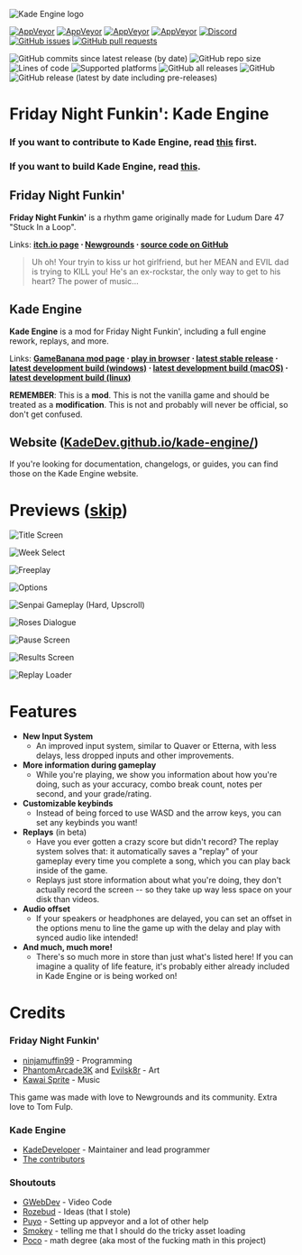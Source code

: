 
![Kade Engine logo](assets/preload/images/VsCuzLogo.png)

[![AppVeyor](https://img.shields.io/appveyor/build/KadeDev/Kade-Engine-Windows?label=windows%20build)](https://ci.appveyor.com/project/KadeDev/kade-engine-windows/branch/master/artifacts) [![AppVeyor](https://img.shields.io/appveyor/build/KadeDev/Kade-Engine-Macos?label=macOS%20build)](https://ci.appveyor.com/project/KadeDev/kade-engine-macos/branch/master/artifacts)  [![AppVeyor](https://img.shields.io/appveyor/build/KadeDev/Kade-Engine-Linux?label=linux%20build)](https://ci.appveyor.com/project/KadeDev/kade-engine-linux/branch/master/artifacts) [![AppVeyor](https://img.shields.io/appveyor/build/daniel11420/KadeEngineWeb?label=html5&20build)](https://ci.appveyor.com/project/daniel11420/KadeEngineWeb) [![Discord](https://img.shields.io/discord/808039740464300104?label=discord)](https://discord.gg/MG6GQFh52U) [![GitHub issues](https://img.shields.io/github/issues/KadeDev/Kade-Engine)](https://github.com/KadeDev/Kade-Engine/issues) [![GitHub pull requests](https://img.shields.io/github/issues-pr/KadeDev/Kade-Engine)](https://github.com/KadeDev/Kade-Engine/pulls) []() []()

![GitHub commits since latest release (by date)](https://img.shields.io/github/commits-since/KadeDev/Kade-Engine/latest) ![GitHub repo size](https://img.shields.io/github/repo-size/KadeDev/Kade-Engine) ![Lines of code](https://img.shields.io/tokei/lines/github/KadeDev/Kade-Engine) ![Supported platforms](https://img.shields.io/badge/supported%20platforms-windows%2C%20macOS%2C%20linux%2C%20html5-blue) ![GitHub all releases](https://img.shields.io/github/downloads/KadeDev/Kade-Engine/total) ![GitHub](https://img.shields.io/github/license/KadeDev/Kade-Engine) ![GitHub release (latest by date including pre-releases)](https://img.shields.io/github/v/release/KadeDev/Kade-Engine?include_prereleases&label=latest%20version) 

# Friday Night Funkin': Kade Engine

### If you want to contribute to Kade Engine, read [this](https://github.com/KadeDev/Kade-Engine/blob/stable/CONTRIBUTING.md) first.
### If you want to build Kade Engine, read [this](https://github.com/KadeDev/Kade-Engine/blob/stable/docs/building.md).

## Friday Night Funkin'
**Friday Night Funkin'** is a rhythm game originally made for Ludum Dare 47 "Stuck In a Loop".

Links: **[itch.io page](https://ninja-muffin24.itch.io/funkin) ⋅ [Newgrounds](https://www.newgrounds.com/portal/view/770371) ⋅ [source code on GitHub](https://github.com/ninjamuffin99/Funkin)**
> Uh oh! Your tryin to kiss ur hot girlfriend, but her MEAN and EVIL dad is trying to KILL you! He's an ex-rockstar, the only way to get to his heart? The power of music... 

## Kade Engine
**Kade Engine** is a mod for Friday Night Funkin', including a full engine rework, replays, and more.

Links: **[GameBanana mod page](https://gamebanana.com/gamefiles/16761) ⋅ [play in browser](https://funkin.puyo.xyz) ⋅ [latest stable release](https://github.com/KadeDev/Kade-Engine/releases/latest) ⋅ [latest development build (windows)](https://ci.appveyor.com/project/KadeDev/kade-engine-windows/branch/master/artifacts) ⋅ [latest development build (macOS)](https://ci.appveyor.com/project/KadeDev/kade-engine-macos/branch/master/artifacts) ⋅ [latest development build (linux)](https://ci.appveyor.com/project/KadeDev/kade-engine-linux/branch/master/artifacts)**

**REMEMBER**: This is a **mod**. This is not the vanilla game and should be treated as a **modification**. This is not and probably will never be official, so don't get confused.

## Website ([KadeDev.github.io/kade-engine/](https://KadeDev.github.io/Kade-Engine/))
If you're looking for documentation, changelogs, or guides, you can find those on the Kade Engine website.

# Previews ([skip](#features))

![Title Screen](art/readme/KadeEngineTitleScreen.png)

![Week Select](art/readme/KadeEngineWeekSelect.png)

![Freeplay](art/readme/KadeEngineFreeplay.png)

![Options](art/readme/KadeEngineOptions.png)

![Senpai Gameplay (Hard, Upscroll)](art/readme/KadeEnginePixelGameplay.png)

![Roses Dialogue](art/readme/KadeEngineDialogue.png)

![Pause Screen](art/readme/KadeEnginePauseScreen.png)

![Results Screen](art/readme/KadeEngineResultsScreen.png)

![Replay Loader](art/readme/KadeEngineReplayLoader.png)

# Features

 - **New Input System**
	 - An improved input system, similar to Quaver or Etterna, with less delays, less dropped inputs and other improvements.
 - **More information during gameplay**
	 - While you're playing, we show you information about how you're doing, such as your accuracy, combo break count, notes per second, and your grade/rating.
 - **Customizable keybinds**
	 - Instead of being forced to use WASD and the arrow keys, you can set any keybinds you want!
 - **Replays** (in beta)
	 - Have you ever gotten a crazy score but didn't record? The replay system solves that: it automatically saves a "replay" of your gameplay every time you complete a song, which you can play back inside of the game. 
	 - Replays just store information about what you're doing, they don't actually record the screen -- so they take up way less space on your disk than videos.
 - **Audio offset**
	 - If your speakers or headphones are delayed, you can set an offset in the options menu to line the game up with the delay and play with synced audio like intended!
 - **And much, much more!**
	 - There's so much more in store than just what's listed here! If you can imagine a quality of life feature, it's probably
	 either already included in Kade Engine or is being worked on!

# Credits
### Friday Night Funkin'
 - [ninjamuffin99](https://twitter.com/ninja_muffin99) - Programming
 - [PhantomArcade3K](https://twitter.com/phantomarcade3k) and [Evilsk8r](https://twitter.com/evilsk8r) - Art
 - [Kawai Sprite](https://twitter.com/kawaisprite) - Music

This game was made with love to Newgrounds and its community. Extra love to Tom Fulp.
### Kade Engine
- [KadeDeveloper](https://twitter.com/KadeDeveloper) - Maintainer and lead programmer
- [The contributors](https://github.com/KadeDev/Kade-Engine/graphs/contributors)



### Shoutouts
- [GWebDev](https://github.com/GrowtopiaFli) - Video Code
- [Rozebud](https://github.com/ThatRozebudDude) - Ideas (that I stole)
- [Puyo](https://github.com/puyoxyz) - Setting up appveyor and a lot of other help
- [Smokey](https://github.com/Smokey555) - telling me that I should do the tricky asset loading
- [Poco](https://github.com/poco0317) - math degree (aka most of the fucking math in this project)
